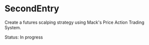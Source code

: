 # SecondEntry

Create a futures scalping strategy using Mack's Price Action Trading System.

Status: In progress
